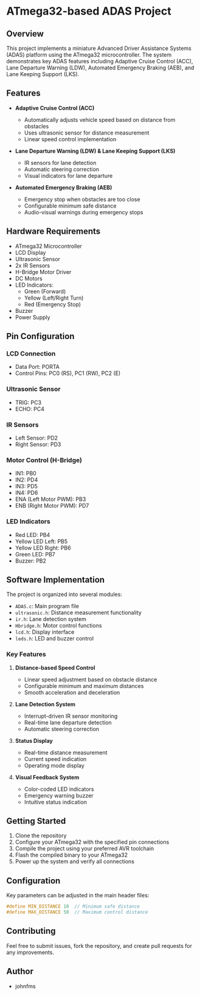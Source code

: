 # ATmega32-based ADAS Project

## Overview
This project implements a miniature Advanced Driver Assistance Systems (ADAS) platform using the ATmega32 microcontroller. The system demonstrates key ADAS features including Adaptive Cruise Control (ACC), Lane Departure Warning (LDW), Automated Emergency Braking (AEB), and Lane Keeping Support (LKS).

## Features
- **Adaptive Cruise Control (ACC)**
  - Automatically adjusts vehicle speed based on distance from obstacles
  - Uses ultrasonic sensor for distance measurement
  - Linear speed control implementation

- **Lane Departure Warning (LDW) & Lane Keeping Support (LKS)**
  - IR sensors for lane detection
  - Automatic steering correction
  - Visual indicators for lane departure

- **Automated Emergency Braking (AEB)**
  - Emergency stop when obstacles are too close
  - Configurable minimum safe distance
  - Audio-visual warnings during emergency stops

## Hardware Requirements
- ATmega32 Microcontroller
- LCD Display
- Ultrasonic Sensor
- 2x IR Sensors
- H-Bridge Motor Driver
- DC Motors
- LED Indicators:
  - Green (Forward)
  - Yellow (Left/Right Turn)
  - Red (Emergency Stop)
- Buzzer
- Power Supply

## Pin Configuration
### LCD Connection
- Data Port: PORTA
- Control Pins: PC0 (RS), PC1 (RW), PC2 (E)

### Ultrasonic Sensor
- TRIG: PC3
- ECHO: PC4

### IR Sensors
- Left Sensor: PD2
- Right Sensor: PD3

### Motor Control (H-Bridge)
- IN1: PB0
- IN2: PD4
- IN3: PD5
- IN4: PD6
- ENA (Left Motor PWM): PB3
- ENB (Right Motor PWM): PD7

### LED Indicators
- Red LED: PB4
- Yellow LED Left: PB5
- Yellow LED Right: PB6
- Green LED: PB7
- Buzzer: PB2

## Software Implementation
The project is organized into several modules:
- `ADAS.c`: Main program file
- `ultrasonic.h`: Distance measurement functionality
- `ir.h`: Lane detection system
- `Hbridge.h`: Motor control functions
- `lcd.h`: Display interface
- `leds.h`: LED and buzzer control

### Key Features
1. **Distance-based Speed Control**
   - Linear speed adjustment based on obstacle distance
   - Configurable minimum and maximum distances
   - Smooth acceleration and deceleration

2. **Lane Detection System**
   - Interrupt-driven IR sensor monitoring
   - Real-time lane departure detection
   - Automatic steering correction

3. **Status Display**
   - Real-time distance measurement
   - Current speed indication
   - Operating mode display

4. **Visual Feedback System**
   - Color-coded LED indicators
   - Emergency warning buzzer
   - Intuitive status indication

## Getting Started
1. Clone the repository
2. Configure your ATmega32 with the specified pin connections
3. Compile the project using your preferred AVR toolchain
4. Flash the compiled binary to your ATmega32
5. Power up the system and verify all connections

## Configuration
Key parameters can be adjusted in the main header files:
```c
#define MIN_DISTANCE 10  // Minimum safe distance
#define MAX_DISTANCE 50  // Maximum control distance
```

## Contributing
Feel free to submit issues, fork the repository, and create pull requests for any improvements.

## Author
- johnfms

